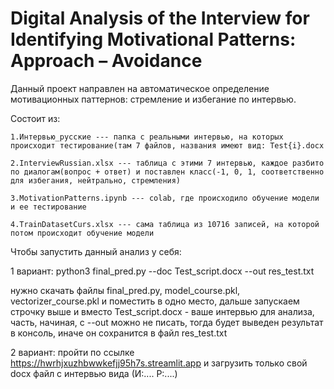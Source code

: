 # Digital Analysis of the Interview for Identifying Motivational Patterns: Approach – Avoidance
Данный проект направлен на автоматическое определение мотивационных паттернов: стремление и избегание по интервью.

Состоит из:

    1.Интервью_русские --- папка с реальными интервью, на которых происходит тестирование(там 7 файлов, названия имеют вид: Test{i}.docx
    
    2.InterviewRussian.xlsx --- таблица с этими 7 интервью, каждое разбито по диалогам(вопрос + ответ) и поставлен класс(-1, 0, 1, соответственно для избегания, нейтрально, стремления)
    
    3.MotivationPatterns.ipynb --- colab, где происходило обучение модели и ее тестирование
    
    4.TrainDatasetCurs.xlsx --- сама таблица из 10716 записей, на которой потом происходит обучение модели

Чтобы запустить данный анализ у себя:

1 вариант:
python3 final_pred.py --doc Test_script.docx --out res_test.txt

нужно скачать файлы final_pred.py, model_course.pkl, vectorizer_course.pkl и поместить в одно место, дальше запускаем строчку выше и вместо Test_script.docx - ваше интервью для анализа, часть, начиная, с --out можно не писать, тогда будет выведен результат в консоль, иначе он сохранится в файл res_test.txt

2 вариант:
пройти по ссылке https://hwrhjxuzhbwwkefjj95h7s.streamlit.app и загрузить только свой docx файл с интервью вида (И:.... Р:....)
